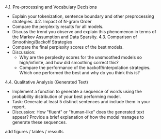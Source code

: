 4.1. Pre-processing and Vocabulary Decisions
* Explain your tokenization, sentence boundary and other preprocessing  strategies.
4.2. Impact of N-gram Order
* Compare the perplexity results for all models.
* Discuss the trend you observe and explain this phenomenon in terms of the Markov Assumption and Data Sparsity.
4.3. Comparison of Smoothing/Backoff Strategies
* Compare the final perplexity scores of the best models.
* Discussion:
   * Why are the perplexity scores for the unsmoothed models so high/infinite, and how did smoothing correct this?
   * Compare the performance of the backoff/interpolation strategies. Which one performed the best and why do you think this is?


4.4. Qualitative Analysis (Generated Text)
* Implement a function to generate a sequence of words using the probability distribution of your best performing  model.
* Task: Generate at least 5 distinct sentences and include them in your report.
* Discussion: How "fluent" or "human-like" does the generated text appear? Provide a brief explanation of how the model manages to generate these sequences.



add figures / tables / ressults